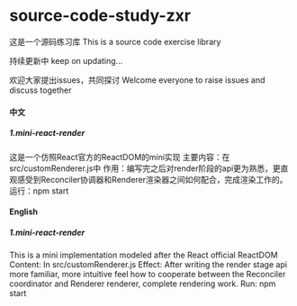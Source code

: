 # source-code-study-zxr
这是一个源码练习库
This is a source code exercise library

持续更新中 
keep on updating...

欢迎大家提出issues，共同探讨
Welcome everyone to raise issues and discuss together

#### 中文
##### 1.mini-react-render 
这是一个仿照React官方的ReactDOM的mini实现
主要内容：在src/customRenderer.js中
作用：编写完之后对render阶段的api更为熟悉，更直观感受到Reconciler协调器和Renderer渲染器之间如何配合，完成渲染工作的。
运行：npm start

#### English
##### 1.mini-react-render 
This is a mini implementation modeled after the React official ReactDOM
Content: In src/customRenderer.js
Effect: After writing the render stage api more familiar, more intuitive feel how to cooperate between the Reconciler coordinator and Renderer renderer, complete rendering work.
Run: npm start

